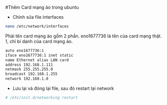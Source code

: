 #Thêm Card mạng ảo trong ubuntu

* Chỉnh sửa file interfaces
```sh
nano /etc/network/interfaces
```
Phải tên card mạng ảo gồm 2 phần. eno1677736 là tên của card mạng thật. 1, chỉ bí danh của card mạng ảo.

```sh
auto eno1677736:1
iface eno1677736:1 inet static
name Ethernet alias LAN card
address 192.168.1.111
netmask 255.255.255.0
broadcast 192.168.1.255
network 192.168.1.0
```
* Lưu lại và đóng lại file, sau đó restart lại network
```sh
# /etc/init.d/networking restart
```
